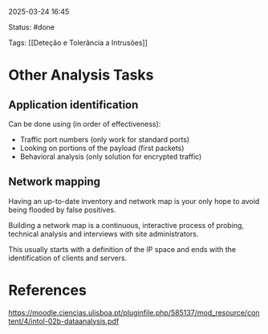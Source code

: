 2025-03-24 16:45

Status: #done 

Tags: [[Deteção e Tolerância a Intrusões]]

# Other Analysis Tasks

## Application identification

Can be done using (in order of effectiveness):
- Traffic port numbers (only work for standard ports)
- Looking on portions of the payload (first packets)
- Behavioral analysis (only solution for encrypted traffic)

## Network mapping

Having an up-to-date inventory and network map is your only hope to avoid being flooded by false positives.

Building a network map is a continuous, interactive process of probing, technical analysis and interviews with site administrators.

This usually starts with a definition of the IP space and ends with the identification of clients and servers.

# References

https://moodle.ciencias.ulisboa.pt/pluginfile.php/585137/mod_resource/content/4/intol-02b-dataanalysis.pdf